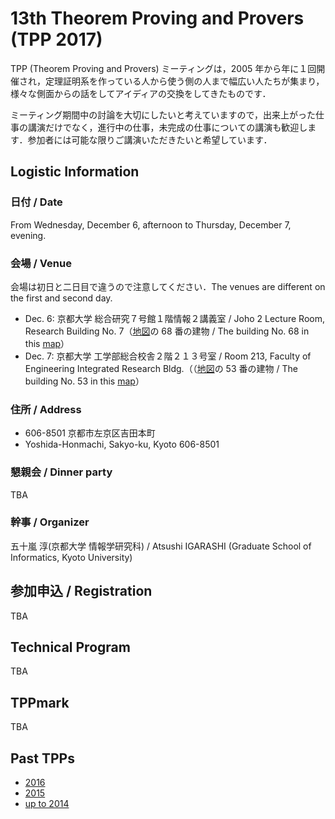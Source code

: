 # 13th Theorem Proving and Provers (TPP 2017)

TPP (Theorem Proving and Provers) ミーティングは，2005 年から年に１回開催され，定理証明系を作っている人から使う側の人まで幅広い人たちが集まり，様々な側面からの話をしてアイディアの交換をしてきたものです．

ミーティング期間中の討論を大切にしたいと考えていますので，出来上がった仕事の講演だけでなく，進行中の仕事，未完成の仕事についての講演も歓迎します．参加者には可能な限りご講演いただきたいと希望しています．

## Logistic Information

### 日付 / Date

From Wednesday, December 6, afternoon to Thursday, December 7, evening.

### 会場 / Venue

会場は初日と二日目で違うので注意してください．The venues are different on the first and second day.

- Dec. 6: 
京都大学 総合研究７号館１階情報２講義室 / Joho 2 Lecture Room, Research Building No. 7（[地図](http://www.kyoto-u.ac.jp/ja/access/campus/yoshida/map6r_y/")の 68 番の建物 / The building No. 68 in this [map](http://www.kyoto-u.ac.jp/ja/access/campus/yoshida/map6r_y/")）
- Dec. 7:  京都大学 工学部総合校舎２階２１３号室 / Room 213, Faculty of Engineering Integrated Research Bldg.（（[地図](http://www.kyoto-u.ac.jp/ja/access/campus/yoshida/map6r_y/")の 53 番の建物 / The building No. 53 in this [map](http://www.kyoto-u.ac.jp/ja/access/campus/yoshida/map6r_y/")）

### 住所 / Address

* 606-8501 京都市左京区吉田本町
* Yoshida-Honmachi, Sakyo-ku, Kyoto 606-8501

### 懇親会 / Dinner party

TBA

### 幹事 / Organizer

五十嵐 淳(京都大学 情報学研究科) / Atsushi IGARASHI (Graduate School of Informatics, Kyoto University)

## 参加申込 / Registration

TBA

## Technical Program

TBA

## TPPmark

TBA

## Past TPPs

* [2016](http://pllab.is.ocha.ac.jp/~asai/tpp2016/)
* [2015](https://sites.google.com/a/progsci.info.kanagawa-u.ac.jp/tpp2015/)
* [up to 2014](https://sites.google.com/a/progsci.info.kanagawa-u.ac.jp/tpp2015/home/guo-qunotpp)
